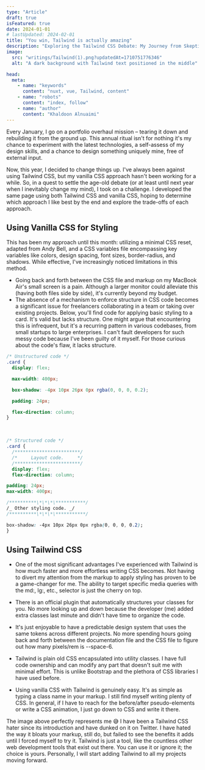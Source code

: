 ```yaml
---
type: "Article"
draft: true
isFeatured: true
date: 2024-01-01
# lastUpdated: 2024-02-01
title: "You win, Tailwind is actually amazing"
description: "Exploring the Tailwind CSS Debate: My Journey from Skepticism to Embrace"
image:
  src: "writings/Tailwind(1).png?updatedAt=1710751776346"
  alt: "A dark background with Tailwind text positioned in the middle"

head:
  meta:
    - name: "keywords"
      content: "nuxt, vue, Tailwind, content"
    - name: "robots"
      content: "index, follow"
    - name: "author"
      content: "Khaldoon Alnuaimi"
---
```


Every January, I go on a portfolio overhaul mission – tearing it down and rebuilding it from the ground up. This annual ritual isn't for nothing it's my chance to experiment with the latest technologies, a self-assess of my design skills, and a chance to design something uniquely mine, free of external input.

Now, this year, I decided to change things up. I've always been against using Tailwind CSS, but my vanilla CSS approach hasn't been working for a while. So, in a quest to settle the age-old debate (or at least until next year when I inevitably change my mind), I took on a challenge. I developed the same page using both Tailwind CSS and vanilla CSS, hoping to determine which approach I like best by the end and explore the trade-offs of each approach.

## Using Vanilla CSS for Styling

This has been my approach until this month: utilizing a minimal CSS reset, adapted from Andy Bell, and a CSS variables file encompassing key variables like colors, design spacing, font sizes, border-radius, and shadows. While effective, I've increasingly noticed limitations in this method.

- Going back and forth between the CSS file and markup on my MacBook Air's small screen is a pain. Although a larger monitor could alleviate this (having both files side by side), it's currently beyond my budget.
- The absence of a mechanism to enforce structure in CSS code becomes a significant issue for freelancers collaborating in a team or taking over existing projects. Below, you'll find code for applying basic styling to a card. It's valid but lacks structure. One might argue that encountering this is infrequent, but it's a recurring pattern in various codebases, from small startups to large enterprises. I can't fault developers for such messy code because I've been guilty of it myself. For those curious about the code's flaw, it lacks structure.

```css
/* Unstructured code */
.card {
  display: flex;

  max-width: 400px;

  box-shadow: -4px 10px 26px 0px rgba(0, 0, 0, 0.2);

  padding: 24px;

  flex-direction: column;
}
```

<br/>

```css
/* Structured code */
.card {
  /************************/
  /*     Layout code.     */
  /************************/
  display: flex;
  flex-direction: column;

padding: 24px;
max-width: 400px;

/**********\*\*\*\***********/
/_ Other styling code. _/
/**********\*\*\*\***********/

box-shadow: -4px 10px 26px 0px rgba(0, 0, 0, 0.2);
}

```

## Using Tailwind CSS

- One of the most significant advantages I've experienced with Tailwind is how much faster and more effortless writing CSS becomes. Not having to divert my attention from the markup to apply styling has proven to be a game-changer for me. The ability to target specific media queries with the md:, lg:, etc., selector is just the cherry on top.

- There is an official plugin that automatically structures your classes for you. No more looking up and down because the developer (me) added extra classes last minute and didn't have time to organize the code.

- It's just enjoyable to have a predictable design system that uses the same tokens across different projects. No more spending hours going back and forth between the documentation file and the CSS file to figure out how many pixels/rem is --space-6.

- Tailwind is plain old CSS encapsulated into utility classes. I have full code ownership and can modify any part that doesn't suit me with minimal effort. This is unlike Bootstrap and the plethora of CSS libraries I have used before.

- Using vanilla CSS with Tailwind is genuinely easy. It's as simple as typing a class name in your markup. I still find myself writing plenty of CSS. In general, if I have to reach for the before/after pseudo-elements or write a CSS animation, I just go down to CSS and write it there.

The image above perfectly represents me 😅 I have been a Tailwind CSS hater since its introduction and have dunked on it on Twitter. I have hated the way it bloats your markup, still do, but failed to see the benefits it adds until I forced myself to try it. Tailwind is just a tool, like the countless other web development tools that exist out there. You can use it or ignore it; the choice is yours. Personally, I will start adding Tailwind to all my projects moving forward.
